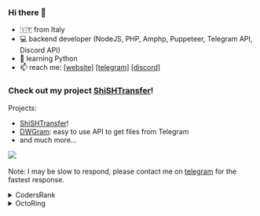 ### Hi there 👋
- 🇮🇹 from Italy
- 💻 backend developer (NodeJS, PHP, Amphp, Puppeteer, Telegram API, Discord API)
- 🐍 learning Python
- 📫 reach me: [\[website\]](https://shish.cat)  [\[telegram\]](https://t.me/shishcat) [\[discord\]](https://discord.gg/5ffUy93Cs8)

### Check out my project [ShiSHTransfer](https://shishtransfer.com)!
Projects: 
- [ShiSHTransfer](https://shishtransfer.com)!
- [DWGram](https://github.com/ShiSHcat/dwgram-public): easy to use API to get files from Telegram
- and much more...

![](https://komarev.com/ghpvc/?username=shishcat)

Note: I may be slow to respond, please contact me on  [telegram](https://t.me/shishcat) for the fastest response.

<details>
  <summary>CodersRank</summary>
  <a href="https://profile.codersrank.io/user/shishcat"><img src="https://raw.githubusercontent.com/ShiSHcat/shishcat/master/cr2.png"></a>
</details>
<details>
  <summary>OctoRing</summary>
  <table><tbody><tr><td><a href="https://octo-ring.com/"><img src="https://octo-ring.com/static/img/widget/top.png" width="99%" alt="Octo Ring logo" align="top"></a><br><a href="https://octo-ring.com/p/ShiSHcat/prev"><img src="https://octo-ring.com/static/img/widget/prev.png" width="33%" alt="previous" align="top" title="previous profile"></a><a href="https://octo-ring.com/p/ShiSHcat/random"><img src="https://octo-ring.com/static/img/widget/random.png" width="33%" alt="random" align="top" title="random profile"></a><a href="https://octo-ring.com/p/ShiSHcat/next"><img src="https://octo-ring.com/static/img/widget/next.png" width="33%" alt="next" align="top" title="next profile"></a><br><a href="https://octo-ring.com/"><img src="https://octo-ring.com/static/img/widget/bottom.png" width="99%" alt="check out other GitHub profiles in the Octo Ring" align="top"></a></td></tr></tbody></table> 
</details>
